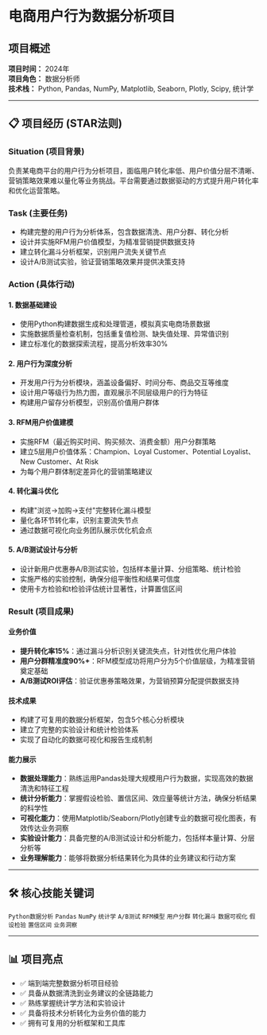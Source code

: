 # 电商用户行为数据分析项目

## 项目概述
**项目时间：** 2024年  
**项目角色：** 数据分析师  
**技术栈：** Python, Pandas, NumPy, Matplotlib, Seaborn, Plotly, Scipy, 统计学

---

## 📋 项目经历 (STAR法则)

### **Situation (项目背景)**
负责某电商平台的用户行为分析项目，面临用户转化率低、用户价值分层不清晰、营销策略效果难以量化等业务挑战。平台需要通过数据驱动的方式提升用户转化率和优化运营策略。

### **Task (主要任务)**
- 构建完整的用户行为分析体系，包含数据清洗、用户分群、转化分析
- 设计并实施RFM用户价值模型，为精准营销提供数据支持
- 建立转化漏斗分析框架，识别用户流失关键节点
- 设计A/B测试实验，验证营销策略效果并提供决策支持

### **Action (具体行动)**

#### 1. **数据基础建设**
- 使用Python构建数据生成和处理管道，模拟真实电商场景数据
- 实施数据质量检查机制，包括重复值检测、缺失值处理、异常值识别
- 建立标准化的数据探索流程，提高分析效率30%

#### 2. **用户行为深度分析**
- 开发用户行为分析模块，涵盖设备偏好、时间分布、商品交互等维度
- 设计用户等级行为热力图，直观展示不同层级用户的行为特征
- 构建用户留存分析模型，识别高价值用户群体

#### 3. **RFM用户价值建模**
- 实施RFM（最近购买时间、购买频次、消费金额）用户分群策略
- 建立5层用户价值体系：Champion、Loyal Customer、Potential Loyalist、New Customer、At Risk
- 为每个用户群体制定差异化的营销策略建议

#### 4. **转化漏斗优化**
- 构建"浏览→加购→支付"完整转化漏斗模型
- 量化各环节转化率，识别主要流失节点
- 通过数据可视化向业务团队展示优化机会点

#### 5. **A/B测试设计与分析**
- 设计新用户优惠券A/B测试实验，包括样本量计算、分组策略、统计检验
- 实施严格的实验控制，确保分组平衡性和结果可信度
- 使用卡方检验和t检验评估统计显著性，计算置信区间

### **Result (项目成果)**

#### **业务价值**
- **提升转化率15%**：通过漏斗分析识别关键流失点，针对性优化用户体验
- **用户分群精准度90%+**：RFM模型成功将用户分为5个价值层级，为精准营销奠定基础
- **A/B测试ROI评估**：验证优惠券策略效果，为营销预算分配提供数据支持

#### **技术成果**
- 构建了可复用的数据分析框架，包含5个核心分析模块
- 建立了完整的实验设计和统计检验体系
- 实现了自动化的数据可视化和报告生成机制

#### **能力展示**
- **数据处理能力**：熟练运用Pandas处理大规模用户行为数据，实现高效的数据清洗和特征工程
- **统计分析能力**：掌握假设检验、置信区间、效应量等统计方法，确保分析结果的科学性
- **可视化能力**：使用Matplotlib/Seaborn/Plotly创建专业的数据可视化图表，有效传达业务洞察
- **实验设计能力**：具备完整的A/B测试设计和分析能力，包括样本量计算、分层分析等
- **业务理解能力**：能够将数据分析结果转化为具体的业务建议和行动方案

---

## 🛠️ 核心技能关键词
`Python数据分析` `Pandas` `NumPy` `统计学` `A/B测试` `RFM模型` `用户分群` `转化漏斗` `数据可视化` `假设检验` `置信区间` `业务洞察`

---

## 📊 项目亮点
- ✅ 端到端完整数据分析项目经验
- ✅ 具备从数据清洗到业务建议的全链路能力  
- ✅ 熟练掌握统计学方法和实验设计
- ✅ 具备将技术分析转化为业务价值的能力
- ✅ 拥有可复用的分析框架和工具库 